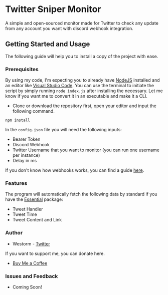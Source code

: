# Twitter Sniper Monitor
A simple and open-sourced monitor made for Twitter to check any update from any account you want with discord webhook integration.
## Getting Started and Usage
The following guide will help you to install a copy of the project with ease. 
### Prerequisites
By using my code, I'm expecting you to already have [NodeJS](https://nodejs.org/en/) installed and an editor like [Visual Studio Code](https://code.visualstudio.com). You can use the terminal to initiate the script by simply running `node index.js` after installing the necessary. Let me know if you want me to convert it in an executable and make it a CLI.
- Clone or download the repository first, open your editor and input the following command.
```
npm install
```

In the `config.json` file you will need the following inputs:
- Bearer Token
- Discord Webhook 
- Twitter Username that you want to monitor (you can run one username per instance)
- Delay in ms

If you don't know how webhooks works, you can find a guide [here](https://support.discord.com/hc/en-us/articles/228383668-Intro-to-Webhooks).
### Features 
The program will automatically fetch the following data by standard if you have the [Essential](https://developer.twitter.com/en/portal/petition/essential/basic-info) package:
- Tweet Handler 
- Tweet Time 
- Tweet Content and Link

### Author
- Westorm - [Twitter](https://twitter.com/bottingoursite) 

If you want to support me, you can donate here.

- [Buy Me a Coffee](buymeacoffee.com/westorm)
### Issues and Feedback
- Coming Soon!
